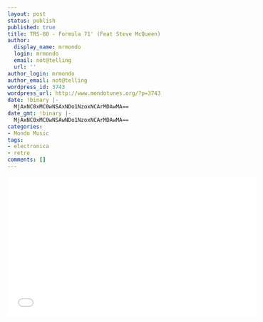 ```yaml
---
layout: post
status: publish
published: true
title: TRS-80 - Formula 71' (Feat Steve McQueen)
author:
  display_name: mrmondo
  login: mrmondo
  email: not@telling
  url: ''
author_login: mrmondo
author_email: not@telling
wordpress_id: 3743
wordpress_url: http://www.mondotunes.org/?p=3743
date: !binary |-
  MjAxNC0xMC0wNSAxNDo1NzoxNCArMDAwMA==
date_gmt: !binary |-
  MjAxNC0xMC0wNSAwNDo1NzoxNCArMDAwMA==
categories:
- Mondo Music
tags:
- electronica
- retro
comments: []
---
```

<iframe width="560" height="315" src="//www.youtube.com/embed/gLosKcg0K6Y" frameborder="0"> </iframe>
